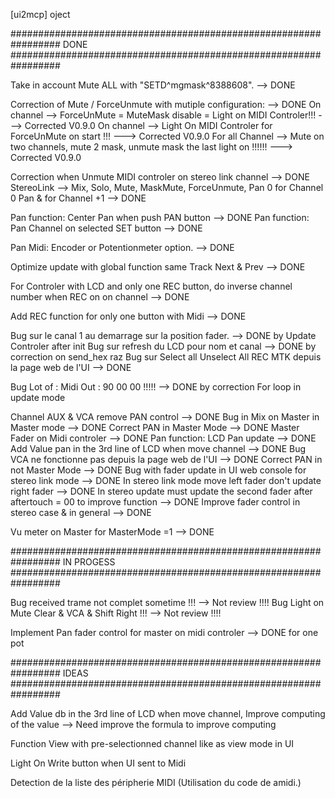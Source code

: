 [ui2mcp] oject

#################################################################
    DONE
#################################################################

Take in account Mute ALL with "SETD^mgmask^8388608".  --> DONE

Correction of Mute / ForceUnmute with mutiple configuration:  --> DONE
    On channel --> ForceUnMute = MuteMask disable = Light on MIDI Controler!!!  ---> Corrected V0.9.0
    On channel --> Light On MIDI Controler for ForceUnMute on start !!!  ---> Corrected V0.9.0
    For all Channel --> Mute on two channels, mute 2 mask, unmute mask the last light on !!!!!!  ---> Corrected V0.9.0

Correction when Unmute MIDI controler on stereo link channel --> DONE
    StereoLink --> Mix, Solo, Mute, MaskMute, ForceUnmute, Pan 0 for Channel 0 Pan & for Channel +1 --> DONE

Pan function: Center Pan when push PAN button  --> DONE
Pan function: Pan Channel on selected SET button  --> DONE

Pan Midi: Encoder or Potentionmeter option.  --> DONE

Optimize update with global function same Track Next & Prev  --> DONE

For Controler with LCD and only one REC button, do inverse channel number when REC on on channel  --> DONE

Add REC function for only one button with Midi  --> DONE

Bug sur le canal 1 au demarrage sur la position fader. --> DONE by Update Controler after init
Bug sur refresh du LCD pour nom et canal --> DONE by correction on send_hex raz
Bug sur Select all Unselect All REC MTK depuis la page web de l'UI --> DONE

Bug Lot of : Midi Out : 90 00 00 !!!!! --> DONE by correction For loop in update mode

Channel AUX & VCA remove PAN control --> DONE
Bug in Mix on Master in Master mode  --> DONE
Correct PAN in Master Mode --> DONE
Master Fader on Midi controler --> DONE
Pan function: LCD Pan update --> DONE
Add Value pan in the 3rd line of LCD when move channel --> DONE
Bug VCA ne fonctionne pas depuis la page web de l'UI --> DONE
Correct PAN in not Master Mode --> DONE
Bug with fader update in UI web console for stereo link mode --> DONE
In stereo link mode move left fader don't update right fader --> DONE
In stereo update must update the second fader after aftertouch = 00 to improve function --> DONE
Improve fader control in stereo case & in general  --> DONE

Vu meter on Master for MasterMode =1 --> DONE

#################################################################
    IN PROGESS
#################################################################

Bug received trame not complet sometime !!!  --> Not review !!!!
Bug Light on Mute Clear & VCA & Shift Right !!!  --> Not review !!!!

Implement Pan fader control for master on midi controler --> DONE for one pot

#################################################################
    IDEAS
#################################################################

Add Value db in the 3rd line of LCD when move channel, Improve computing of the value --> Need improve the formula to improve computing

Function View with pre-selectionned channel like as view mode in UI

Light On Write button when UI sent to Midi

Detection de la liste des péripherie MIDI (Utilisation du code de amidi.)
